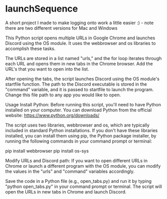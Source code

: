 # launchSequence
A short project I made to make logging onto work a little easier :) - note there are two different versions for Mac and Windows


This Python script opens multiple URLs in Google Chrome and launches Discord using the OS module. It uses the webbrowser and os libraries to accomplish these tasks.

The URLs are stored in a list named "urls," and the for loop iterates through each URL and opens them in new tabs in the Chrome browser. Add the URL's that you want to open into the list. 

After opening the tabs, the script launches Discord using the OS module's startfile function. The path to the Discord executable is stored in the "command" variable, and it is passed to startfile to launch the program. Change this file path to any app you would like to open. 

Usage
Install Python: Before running this script, you'll need to have Python installed on your computer. You can download Python from the official website: https://www.python.org/downloads/

The script uses two libraries, webbrowser and os, which are typically included in standard Python installations. If you don't have these libraries installed, you can install them using pip, the Python package installer, by running the following commands in your command prompt or terminal:

pip install webbrowser
pip install os-sys

Modify URLs and Discord path: If you want to open different URLs in Chrome or launch a different program with the OS module, you can modify the values in the "urls" and "command" variables accordingly.

Save the code in a Python file (e.g., open_tabs.py) and run it by typing "python open_tabs.py" in your command prompt or terminal. The script will open the URLs in new tabs in Chrome and launch Discord.
